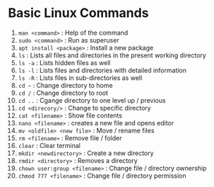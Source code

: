 # Basic Linux Commands

1. `man <command>` : Help of the command
2. `sudo <command>` : Run as superuser
3. `apt install <package>` : Install a new package
4. `ls` : Lists all files and directories in the present working directory
5. `ls -a` : Lists hidden files as well
6. `ls -l` : Lists files and directories with detailed information
7. `ls -R` : Lists files in sub-directories as well
8. `cd ~` : Change directory to home
9. `cd /` : Change directory to root
10. `cd ..` : Cgange directory to one level up / previous
11. `cd <direcory/>` : Change to specific directory
12. `cat <filename>` : Show file contents
13. `nano <filename>` : creates a new file and opens editor
14. `mv <oldfile> <new file>` : Move / rename files
15. `rm <filename>` : Remove file / folder
16. `clear` : Clear terminal
17. `mkdir <newdirectory>` : Create a new directory
18. `rmdir <directory>` : Removes a directory
19. `chown user:group <filename>` : Change file / directory ownership
20. `chmod 777 <filename>` : Change file / directory permission
